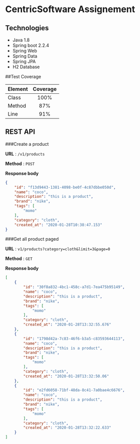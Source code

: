 # CentricSoftware Assignement

## Technologies
+ Java 1.8
+ Spring boot 2.2.4
+ Spring Web
+ Spring Data
+ Spring JPA
+ H2 Database

##Test Coverage

| Element       | Coverage      |
| ------------- |:-------------:|
| Class         | 100%          |
| Method        | 87%           |
| Line          | 91%           |

## REST API

###Create a product

**URL** : `/v1/products`

**Method** : `POST`

**Response body**

```json
{
    "id": "f13d9443-1381-4098-be0f-4c87dbbe050d",
    "name": "coco",
    "description": "this is a product",
    "brand": "nike",
    "tags": [
        "momo"
    ],
    "category": "cloth",
    "created_at": "2020-01-28T10:38:47.153"
}
```

###Get all product paged

**URL** : `v1/products?category=cloth&limit=3&page=0`

**Method** : `GET`

**Response body**

```json
[
    {
        "id": "30f8a832-4bc1-458c-a7d1-7ea475b95149",
        "name": "coco",
        "description": "this is a product",
        "brand": "nike",
        "tags": [
            "momo"
        ],
        "category": "cloth",
        "created_at": "2020-01-28T13:32:55.676"
    },
    {
        "id": "1798d42a-7c83-46f6-b3a5-c83593644113",
        "name": "coco",
        "description": "this is a product",
        "brand": "nike",
        "tags": [
            "momo"
        ],
        "category": "cloth",
        "created_at": "2020-01-28T13:32:50.06"
    },
    {
        "id": "e2fd6058-71bf-48da-8c41-7a0bae4c6676",
        "name": "coco",
        "description": "this is a product",
        "brand": "nike",
        "tags": [
            "momo"
        ],
        "category": "cloth",
        "created_at": "2020-01-28T13:32:22.633"
    }
]
```